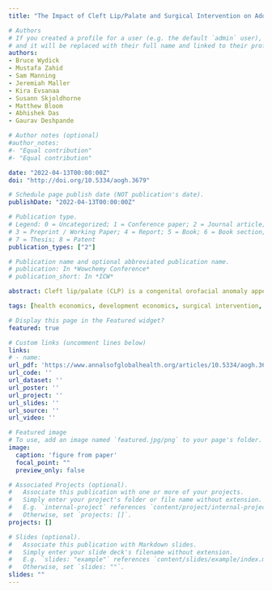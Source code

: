 ```yaml
---
title: "The Impact of Cleft Lip/Palate and Surgical Intervention on Adolescent Life Outcomes"

# Authors
# If you created a profile for a user (e.g. the default `admin` user), write the username (folder name) here 
# and it will be replaced with their full name and linked to their profile.
authors:
- Bruce Wydick 
- Mustafa Zahid
- Sam Manning
- Jeremiah Maller
- Kira Evsanaa
- Susann Skjoldhorne
- Matthew Bloom
- Abhishek Das 
- Gaurav Deshpande

# Author notes (optional)
#author_notes:
#- "Equal contribution"
#- "Equal contribution"

date: "2022-04-13T00:00:00Z"
doi: "http://doi.org/10.5334/aogh.3679"

# Schedule page publish date (NOT publication's date).
publishDate: "2022-04-13T00:00:00Z"

# Publication type.
# Legend: 0 = Uncategorized; 1 = Conference paper; 2 = Journal article;
# 3 = Preprint / Working Paper; 4 = Report; 5 = Book; 6 = Book section;
# 7 = Thesis; 8 = Patent
publication_types: ["2"]

# Publication name and optional abbreviated publication name.
# publication: In *Wowchemy Conference*
# publication_short: In *ICW*

abstract: Cleft lip/palate (CLP) is a congenital orofacial anomaly appearing in approximately one in 700 births worldwide. While in high-income countries CLP is normally addressed surgically during infancy, in developing countries CLP is often left unoperated, potentially impacting multiple dimensions of life quality. Previous research has frequently compared CLP outcomes to those of the general population. But because local environmental and genetic factors contribute to the risk of CLP and also may influence life outcomes, such studies may downwardly bias estimates of both CLP status and correction. This research represents the first study to use causal econometric methods to estimate the effects of both CLP status and CLP correction on the physical, social, and mental well-being of children. Data were collected first-hand from 1,118 Indian children, where we obtained first-hand data on height, weight, grip strength, cognitive ability, reading, and math ability. A professional speech therapist reviewed digital recordings of speech taken at the interview to obtain four measures of speech quality. Using this data, the household fixed-effects model we employ jointly estimates effects of CLP status and CLP surgical intervention. Our results indicate that adolescents with median-level CLP severity show statistically significant losses in indices of speech quality (-1.59σ), physical well-being (0.32σ), academic and cognitive ability (-0.37σ), and social integration (-0.32σ). We find strong evidence that CLP surgery significantly restores speech if performed before five years of age. The first surgeries performed on less-severe CLP cases significantly restore social integration, psychological well-being, academic/cognitive ability, and a general index of human flourishing. Children born with CLP in India face statistically significant losses in speech, physical health, mental health, and social inclusion. CLP surgical intervention significantly restores speech quality if carried out at an early age. Surgeries with the most significant impact on life outcomes are the first surgeries performed on less-severe CLP cases.. 

tags: [health economics, development economics, surgical intervention, Cleft Lip/Palate, India]

# Display this page in the Featured widget?
featured: true

# Custom links (uncomment lines below)
links:
# - name: 
url_pdf: 'https://www.annalsofglobalhealth.org/articles/10.5334/aogh.3679/'
url_code: ''
url_dataset: ''
url_poster: ''
url_project: ''
url_slides: ''
url_source: ''
url_video: ''

# Featured image
# To use, add an image named `featured.jpg/png` to your page's folder. 
image:
  caption: 'figure from paper'
  focal_point: ""
  preview_only: false

# Associated Projects (optional).
#   Associate this publication with one or more of your projects.
#   Simply enter your project's folder or file name without extension.
#   E.g. `internal-project` references `content/project/internal-project/index.md`.
#   Otherwise, set `projects: []`.
projects: []

# Slides (optional).
#   Associate this publication with Markdown slides.
#   Simply enter your slide deck's filename without extension.
#   E.g. `slides: "example"` references `content/slides/example/index.md`.
#   Otherwise, set `slides: ""`.
slides: ""
---
```

